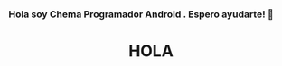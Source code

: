 ### Hola soy Chema Programador Android . Espero ayudarte! 👋
<h1 align="center"><b>HOLA</b></h1>

<!--
**Ochemoti/Ochemoti** is a ✨ _special_ ✨ repository because its `README.md` (this file) appears on your GitHub profile.

	
		
<body bgcolor="blue" >
	
<h1> Hola Mundo </h1>
<h2> Hola Mundo </h2>
<a href="http://www.uach.mx" >Página UACH</a>

<a href="http://www.uach.mx" ><img src="http://www.uach.mx/assets/img/custom/escudo_header_color_w.svg" width="20%"></a>

</br>
</br>
</br>	

<a href="http://www.uach.mx" ><img id="logo" src="http://www.uach.mx/assets/img/custom/escudo_header_color_w.svg"></a>

<h2> Hola Mundo </h2>



	</body>
</html>

Here are some ideas to get you started:

- 🔭 I’m currently working on ...
- 🌱 I’m currently learning ...
- 👯 I’m looking to collaborate on ...
- 🤔 I’m looking for help with ...
- 💬 Ask me about ...
- 📫 How to reach me: ...
- 😄 Pronouns: ...
- ⚡ Fun fact: ...
-->

